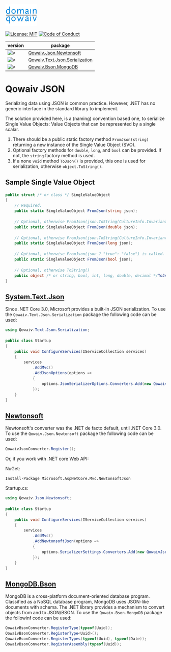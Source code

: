![Qowaiv JSON](https://github.com/Qowaiv/Qowaiv/blob/master/design/qowaiv-logo_linkedin_100x060.jpg)

[![License: MIT](https://img.shields.io/badge/License-MIT-blue.svg)](https://opensource.org/licenses/MIT)
[![Code of Conduct](https://img.shields.io/badge/%E2%9D%A4-code%20of%20conduct-blue.svg?style=flat)](https://github.com/Qowaiv/qowaiv-json/blob/master/CODE_OF_CONDUCT.md)

| version                                                                   | package                                                                                        |
|---------------------------------------------------------------------------|------------------------------------------------------------------------------------------------|
|![v](https://img.shields.io/badge/version-4.0.0-blue.svg?cacheSeconds=3600)|[Qowaiv.Json.Newtonsoft](https://www.nuget.org/packages/Qowaiv.Json.Newtonsoft/)                |
|![v](https://img.shields.io/badge/version-4.0.0-blue.svg?cacheSeconds=3600)|[Qowaiv.Text.Json.Serialization](https://www.nuget.org/packages/Qowaiv.Text.Json.Serialization/)|
|![v](https://img.shields.io/badge/version-4.0.2-blue.svg?cacheSeconds=3600)|[Qowaiv.Bson.MongoDB](https://www.nuget.org/packages/Qowaiv.Bson.MongoDB/)                      |

# Qowaiv JSON
Serializing data using JSON is common practice. However, .NET has no generic
interface in the standard library to implement.

The solution provided here, is a (naming) convention based one, to serialize
Single Value Objects: Value Objects that can be represented by a single scalar.

1. There should be a public static factory method `FromJson(string)` returning 
   a new instance of the Single Value Object (SVO).
2. Optional factory methods for `double`, `long`, and `bool` can be provided.
   If not, the `string` factory method is used.
3. If a none `void` method `ToJson()` is provided, this one is used for
   serialization, otherwise `object.ToString()`.

## Sample Single Value Object

``` C#
public struct /* or class */ SingleValueObject
{
    // Required.
    public static SingleValueObject FromJson(string json);

    // Optional, otherwise FromJson(json.ToString(CultureInfo.Invariant)) is called.
    public static SingleValueObject FromJson(double json);

    // Optional, otherwise FromJson(json.ToString(CultureInfo.Invariant)) is called.
    public static SingleValueObject FromJson(long json);

    // Optional, otherwise FromJson(json ? "true": "false") is called.
    public static SingleValueObject FromJson(bool json);

    // Optional, otherwise ToString()
    public object /* or string, bool, int, long, double, decimal */ToJson();
}
```

## [System.Text.Json](https://docs.microsoft.com/en-us/dotnet/api/system.text.json)
Since .NET Core 3.0, Microsoft provides a built-in JSON serialization. To use
the `Qowaiv.Text.Json.Serialization` package the following code can be used:

``` C#
using Qowaiv.Text.Json.Serialization;

public class Startup
{
    public void ConfigureServices(IServiceCollection services)
    {
        services
            .AddMvc() 
            .AddJsonOptions(options => 
            {
                options.JsonSerializerOptions.Converters.Add(new QowaivJsonConverter());
            });
    }
}
```

## [Newtonsoft](https://www.newtonsoft.com/json)
Newtonsoft's converter was the .NET de facto default, until .NET Core 3.0. To use
the `Qowaiv.Json.Newtonsoft` package the following code can be used:

``` C#
QowaivJsonConverter.Register();
```

Or, if you work with .NET core Web API:

NuGet:
```
Install-Package Microsoft.AspNetCore.Mvc.NewtonsoftJson
```

Startup.cs:
``` C#
using Qowaiv.Json.Newtonsoft;

public class Startup
{
    public void ConfigureServices(IServiceCollection services)
    {
        services
            .AddMvc()
            .AddNewtonsoftJson(options => 
            {
                options.SerializerSettings.Converters.Add(new QowaivJsonConverter());
            });
    }
}
```

## [MongoDB.Bson](https://mongodb.github.io/mongo-csharp-driver/)
MongoDB is a cross-platform document-oriented database program. Classified as a
NoSQL database program, MongoDB uses JSON-like documents with schema. The .NET
library provides a mechanism to convert objects from and to JSON/BSON. To use
the `Qowaiv.Bson.MongoDB` package the followinf code can be used:

``` C#
QowaivBsonConverter.RegisterType(typeof(Uuid));
QowaivBsonConverter.RegisterType<Uuid>();
QowaivBsonConverter.RegisterTypes(typeof(Uuid), typeof(Date));
QowaivBsonConverter.RegisterAssembly(typeof(Uuid));
```

